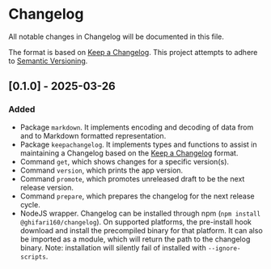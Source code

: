 <!-- markdownlint-disable MD024 -->

# Changelog

All notable changes in Changelog will be documented in this file.

The format is based on [Keep a Changelog](https://keepachangelog.com/en/1.1.0/).
This project attempts to adhere to [Semantic Versioning](https://semver.org/spec/v2.0.0.html).

## [0.1.0] - 2025-03-26

### Added

- Package `markdown`.
  It implements encoding and decoding of data from and to Markdown formatted representation.
- Package `keepachangelog`.
  It implements types and functions to assist in maintaining a Changelog based on the [Keep a Changelog](https://keepachangelog.com/en/1.1.0/) format.
- Command `get`, which shows changes for a specific version(s).
- Command `version`, which prints the app version.
- Command `promote`, which promotes unreleased draft to be the next release version.
- Command `prepare`, which prepares the changelog for the next release cycle.
- NodeJS wrapper.
  Changelog can be installed through npm (`npm install @ghifari160/changelog`).
  On supported platforms, the pre-install hook download and install the precompiled binary for that platform.
  It can also be imported as a module, which will return the path to the changelog binary.
  Note: installation will silently fail of installed with `--ignore-scripts`.
